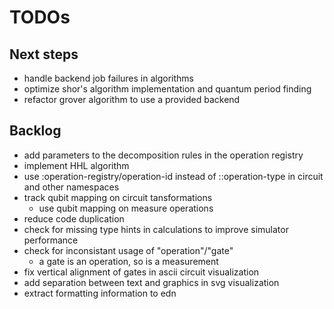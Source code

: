 # TODOs

## Next steps
* handle backend job failures in algorithms
* optimize shor's algorithm implementation and quantum period finding
* refactor grover algorithm to use a provided backend

## Backlog
* add parameters to the decomposition rules in the operation registry
* implement HHL algorithm
* use :operation-registry/operation-id instead of ::operation-type in circuit
  and other namespaces
* track qubit mapping on circuit tansformations
  * use qubit mapping on measure operations
* reduce code duplication
* check for missing type hints in calculations to improve simulator performance
* check for inconsistant usage of "operation"/"gate"
  * a gate is an operation, so is a measurement
* fix vertical alignment of gates in ascii circuit visualization
* add separation between text and graphics in svg visualization
* extract formatting information to edn
